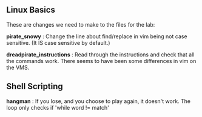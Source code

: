
## Linux Basics
These are changes we need to make to the files for the lab:

  **pirate_snowy**
  : Change the line about find/replace in vim being not case sensitive. (It IS case sensitive by default.)
  
  **dreadpirate_instructions**
  : Read through the instructions and check that all the commands work. There seems to have been some differences in vim on the VMS.
  
  ## Shell Scripting
  
  **hangman**
  : If you lose, and you choose to play again, it doesn't work. The loop only checks if 'while word != match'
